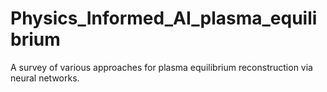 # Physics_Informed_AI_plasma_equilibrium
A survey of various approaches for plasma equilibrium reconstruction via neural networks.
